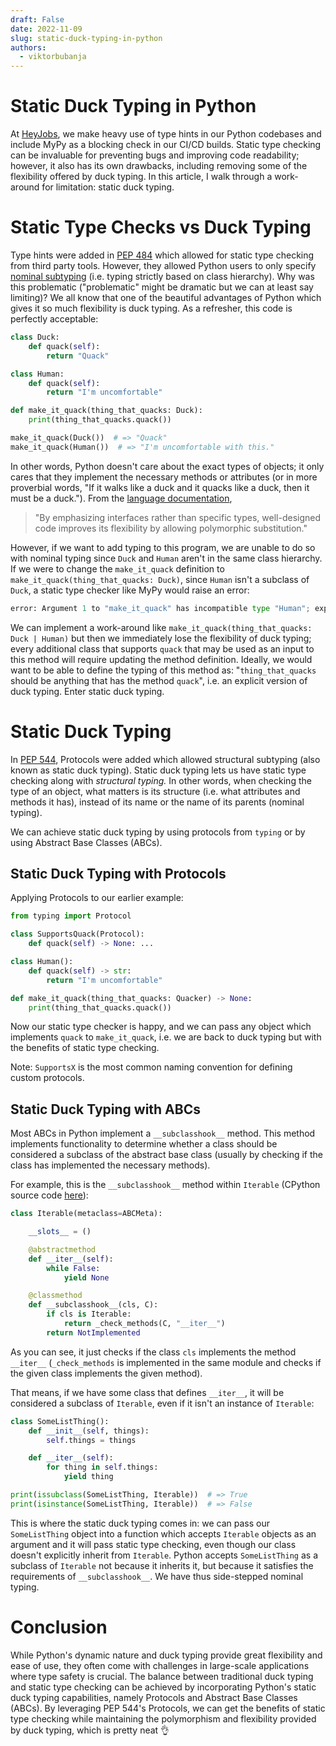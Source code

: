 ```yaml
---
draft: False
date: 2022-11-09
slug: static-duck-typing-in-python
authors:
  - viktorbubanja
---
```

# Static Duck Typing in Python

At [HeyJobs](https://www.heyjobs.co/de-de), we make heavy use of type hints in our Python codebases and include MyPy as a blocking check in our CI/CD builds. Static type checking can be invaluable for preventing bugs and improving code readability; however, it also has its own drawbacks, including removing some of the flexibility offered by duck typing. In this article, I walk through a work-around for limitation: static duck typing.
<!-- more -->

# Static Type Checks vs Duck Typing

Type hints were added in [PEP 484](https://peps.python.org/pep-0484/) which allowed for static type checking from third party tools. However, they allowed Python users to only specify [nominal subtyping](https://en.wikipedia.org/wiki/Nominal_type_system) (i.e. typing strictly based on class hierarchy). Why was this problematic ("problematic" might be dramatic but we can at least say limiting)?
We all know that one of the beautiful advantages of Python which gives it so much flexibility is duck typing. As a refresher, this code is perfectly acceptable:

```python
class Duck:
    def quack(self):
        return "Quack"

class Human:
    def quack(self):
        return "I'm uncomfortable"

def make_it_quack(thing_that_quacks: Duck):
    print(thing_that_quacks.quack())

make_it_quack(Duck())  # => "Quack"
make_it_quack(Human())  # => "I'm uncomfortable with this."
```
In other words, Python doesn't care about the exact types of objects; it only cares that they implement the necessary methods or attributes (or in more proverbial words, "If it walks like a duck and it quacks like a duck, then it must be a duck."). From the [language documentation](https://docs.python.org/3/glossary.html#term-duck-typing),
> "By emphasizing interfaces rather than specific types, well-designed code improves its flexibility by allowing polymorphic substitution."


However, if we want to add typing to this program, we are unable to do so with nominal typing since `Duck` and `Human` aren't in the same class hierarchy. If we were to change the `make_it_quack` definition to `make_it_quack(thing_that_quacks: Duck)`, since `Human` isn't a subclass of `Duck`, a static type checker like MyPy would raise an error: 
```python
error: Argument 1 to "make_it_quack" has incompatible type "Human"; expected "Duck"  [arg-type]
```
We can implement a work-around like `make_it_quack(thing_that_quacks: Duck | Human)` but then we immediately lose the flexibility of duck typing; every additional class that supports `quack` that may be used as an input to this method will require updating the method definition. Ideally, we would want to be able to define the typing of this method as: "`thing_that_quacks` should be anything that has the method `quack`", i.e. an explicit version of duck typing. Enter static duck typing.



# Static Duck Typing

In [PEP 544](https://peps.python.org/pep-0544/), Protocols were added which allowed structural subtyping (also known as static duck typing). Static duck typing lets us have static type checking along with *structural typing.* In other words, when checking the type of an object, what matters is its structure (i.e. what attributes and methods it has), instead of its name or the name of its parents (nominal typing).

We can achieve static duck typing by using protocols from `typing` or by using Abstract Base Classes (ABCs).

## Static Duck Typing with Protocols

Applying Protocols to our earlier example:

```python
from typing import Protocol

class SupportsQuack(Protocol):
    def quack(self) -> None: ...

class Human():
    def quack(self) -> str:
        return "I'm uncomfortable"

def make_it_quack(thing_that_quacks: Quacker) -> None:
    print(thing_that_quacks.quack())
```
Now our static type checker is happy, and we can pass any object which implements `quack` to `make_it_quack`, i.e. we are back to duck typing but with the benefits of static type checking.

Note: `SupportsX` is the most common naming convention for defining custom protocols.

## Static Duck Typing with ABCs

Most ABCs in Python implement a `__subclasshook__` method. This method implements functionality to determine whether a class should be considered a subclass of the abstract base class (usually by checking if the class has implemented the necessary methods).

For example, this is the `__subclasshook__` method within `Iterable` (CPython source code [here](https://github.com/python/cpython/blob/main/Lib/_collections_abc.py)):

```python
class Iterable(metaclass=ABCMeta):

    __slots__ = ()

    @abstractmethod
    def __iter__(self):
        while False:
            yield None

    @classmethod
    def __subclasshook__(cls, C):
        if cls is Iterable:
            return _check_methods(C, "__iter__")
        return NotImplemented
```

As you can see, it just checks if the class `cls` implements the method `__iter__` (`_check_methods` is implemented in the same module and checks if the given class implements the given method).

That means, if we have some class that defines `__iter__`, it will be considered a subclass of `Iterable`, even if it isn't an instance of `Iterable`:

```python
class SomeListThing():
    def __init__(self, things):
        self.things = things

    def __iter__(self):
        for thing in self.things:
            yield thing

print(issubclass(SomeListThing, Iterable))  # => True
print(isinstance(SomeListThing, Iterable))  # => False
```
This is where the static duck typing comes in: we can pass our `SomeListThing` object into a function which accepts `Iterable` objects as an argument and it will pass static type checking, even though our class doesn't explicitly inherit from `Iterable`. Python accepts `SomeListThing` as a subclass of `Iterable` not because it inherits it, but because it satisfies the requirements of `__subclasshook__`. We have thus side-stepped nominal typing.

# Conclusion
While Python's dynamic nature and duck typing provide great flexibility and ease of use, they often come with challenges in large-scale applications where type safety is crucial. The balance between traditional duck typing and static type checking can be achieved by incorporating Python's static duck typing capabilities, namely Protocols and Abstract Base Classes (ABCs). By leveraging PEP 544's Protocols, we can get the benefits of static type checking while maintaining the polymorphism and flexibility provided by duck typing, which is pretty neat 👌
